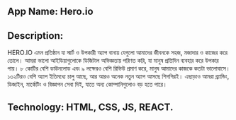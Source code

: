 ## App Name: Hero.io

## Description:

HERO.IO এমন প্রতিষ্ঠান যা স্মার্ট ও উপকারী অ্যাপ বানায় যেগুলো আমাদের জীবনকে সহজ, মজাদার ও কাজের করে তোলে।
আমরা ভালো আইডিয়াগুলোকে ডিজিটাল অভিজ্ঞতায় পরিণত করি, যা মানুষ প্রতিদিন ব্যবহার করে উপকার পায়।
৮ কোটির বেশি ডাউনলোড এবং ৯ লক্ষেরও বেশি রিভিউ প্রমাণ করে, মানুষ আমাদের কাজকে কতটা ভালোবাসে।
১৩২টিরও বেশি অ্যাপ ইতিমধ্যে চালু আছে, আর আরও অনেক নতুন অ্যাপ আসছে শিগগিরই। এছাড়াও আমরা ব্র্যান্ডিং, ডিজাইন, মার্কেটিং ও বিজ্ঞাপন সেবা দিই, যাতে অন্য কোম্পানিগুলোও বড় হতে পারে।

## Technology: HTML, CSS, JS, REACT.
